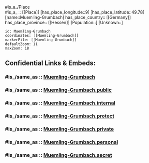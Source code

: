 ﻿---
confidential: public
isDeleted: false
location:
- 49.78
- 9
mapmarker: city
mapzoom:
- 7
- 12
SpocWebEntityId: 32667
tags:
- geo/City
type: City
---

#is_a_/Place  
#is_a_ :: [[Place]] 
[has_place_longitude::9] 
[has_place_latitude::49.78] 
[name::Muemling-Grumbach] 
has_place_country:: [[Germany]]  
has_place_province:: [[Hessen]] 
[Population::] 
[Unknown::] 


```leaflet
id: Muemling-Grumbach
coordinates: [[Muemling-Grumbach]] 
markerFile: [[Muemling-Grumbach]] 
defaultZoom: 11 
maxZoom: 18
```


## Confidential Links & Embeds: 

### #is_/same_as :: [Muemling-Grumbach](/_Standards/Earth/Continent/Europe/Europe~Central/Germany/Germany~West/Hessen/counties~Hessen/Odenwaldkreis/cities~Odenwald/Höchst~Odw/boroughs~Höchst~Odw/Muemling-Grumbach.md) 

### #is_/same_as :: [Muemling-Grumbach.public](/_public/Earth/Continent/Europe/Europe~Central/Germany/Germany~West/Hessen/counties~Hessen/Odenwaldkreis/cities~Odenwald/Höchst~Odw/boroughs~Höchst~Odw/Muemling-Grumbach.public.md) 

### #is_/same_as :: [Muemling-Grumbach.internal](/_internal/Earth/Continent/Europe/Europe~Central/Germany/Germany~West/Hessen/counties~Hessen/Odenwaldkreis/cities~Odenwald/Höchst~Odw/boroughs~Höchst~Odw/Muemling-Grumbach.internal.md) 

### #is_/same_as :: [Muemling-Grumbach.protect](/_protect/Earth/Continent/Europe/Europe~Central/Germany/Germany~West/Hessen/counties~Hessen/Odenwaldkreis/cities~Odenwald/Höchst~Odw/boroughs~Höchst~Odw/Muemling-Grumbach.protect.md) 

### #is_/same_as :: [Muemling-Grumbach.private](/_private/Earth/Continent/Europe/Europe~Central/Germany/Germany~West/Hessen/counties~Hessen/Odenwaldkreis/cities~Odenwald/Höchst~Odw/boroughs~Höchst~Odw/Muemling-Grumbach.private.md) 

### #is_/same_as :: [Muemling-Grumbach.personal](/_personal/Earth/Continent/Europe/Europe~Central/Germany/Germany~West/Hessen/counties~Hessen/Odenwaldkreis/cities~Odenwald/Höchst~Odw/boroughs~Höchst~Odw/Muemling-Grumbach.personal.md) 

### #is_/same_as :: [Muemling-Grumbach.secret](/_secret/Earth/Continent/Europe/Europe~Central/Germany/Germany~West/Hessen/counties~Hessen/Odenwaldkreis/cities~Odenwald/Höchst~Odw/boroughs~Höchst~Odw/Muemling-Grumbach.secret.md)

